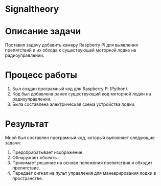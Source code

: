 # Signaltheory
# Описание задачи
Поставил задачу добавить камеру Raspberry Pi для выявления препятствий и их обхода к существующей моторной лодке на радиоуправлении. 
# Процесс работы
1. Был создан програмный код для Raspberry Pi (Python).
2. Код был добавленв ранее существующий код моторной лодки на  радиоуправлении.
3. Была составлена электрическая схема устройства лодки.
# Результат
Мной был составлен програмный код, который выполняет следующие задачи:
1. Предобрабатывает изображение.
2. Обнаружает объекты.
3. Принимает решение на основе положения препятствия и обходит препятствие.
4. Передаёт сигнал на пульт управления для маневрирования лодки в пространстве.

   
